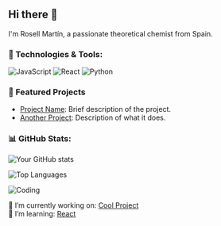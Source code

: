 ## Hi there 👋

I'm Rosell Martín, a passionate theoretical chemist from Spain. 
<!--
**Rory144/Rory144** is a ✨ _special_ ✨ repository because its `README.md` (this file) appears on your GitHub profile.

Here are some ideas to get you started:

- 🔭 I’m currently working on ...
- 🌱 I’m currently learning ...
- 👯 I’m looking to collaborate on ...
- 🤔 I’m looking for help with ...
- 💬 Ask me about ...
- 📫 How to reach me: ...
- 😄 Pronouns: ...
- ⚡ Fun fact: ...
-->


### 🚀 Technologies & Tools:
![JavaScript](https://img.shields.io/badge/Code-JavaScript-informational?style=flat&logo=javascript&color=F7DF1E)
![React](https://img.shields.io/badge/Framework-React-informational?style=flat&logo=react&color=61DAFB)
![Python](https://img.shields.io/badge/Code-Python-informational?style=flat&logo=python&color=3776AB)


### 🌟 Featured Projects
- [Project Name](https://github.com/your-username/project-repo): Brief description of the project.
- [Another Project](https://github.com/your-username/another-repo): Description of what it does.

### 📊 GitHub Stats:
![Your GitHub stats](https://github-readme-stats.vercel.app/api?username=tu-usuario&show_icons=true&theme=radical)


![Top Languages](https://github-readme-stats.vercel.app/api/top-langs/?username=tu-usuario&layout=compact)

![Coding](https://media.giphy.com/media/13HgwGsXF0aiGY/giphy.gif)

🚀 I’m currently working on: [Cool Project](https://github.com/your-username/cool-project)  
🌱 I’m learning: [React](https://reactjs.org/)  
